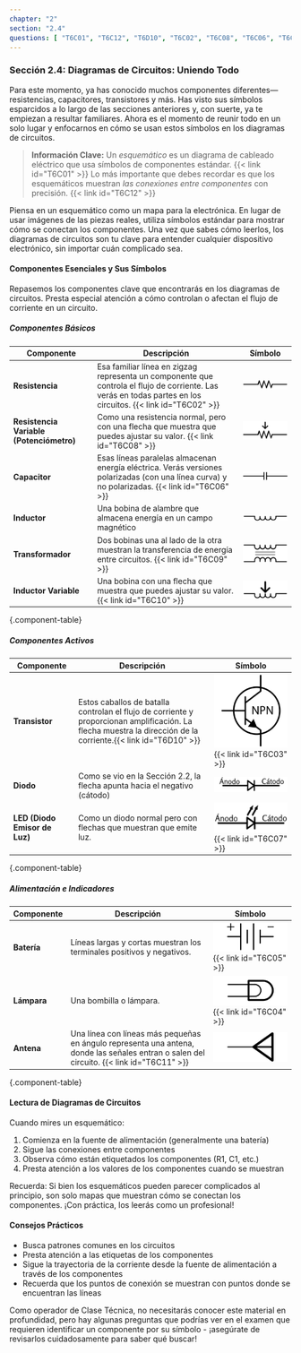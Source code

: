 ```yaml
---
chapter: "2"
section: "2.4"
questions: [ "T6C01", "T6C12", "T6D10", "T6C02", "T6C08", "T6C06", "T6C09", "T6C10", "T6C03", "T6C07", "T6C05", "T6C04", "T6C11" ]
---
```


### Sección 2.4: Diagramas de Circuitos: Uniendo Todo

Para este momento, ya has conocido muchos componentes diferentes—resistencias, capacitores, transistores y más. Has visto sus símbolos esparcidos a lo largo de las secciones anteriores y, con suerte, ya te empiezan a resultar familiares. Ahora es el momento de reunir todo en un solo lugar y enfocarnos en cómo se usan estos símbolos en los diagramas de circuitos.

> **Información Clave:** Un *esquemático* es un diagrama de cableado eléctrico que usa símbolos de componentes estándar. {{< link id="T6C01" >}} Lo más importante que debes recordar es que los esquemáticos muestran *las conexiones entre componentes* con precisión. {{< link id="T6C12" >}}

Piensa en un esquemático como un mapa para la electrónica. En lugar de usar imágenes de las piezas reales, utiliza símbolos estándar para mostrar cómo se conectan los componentes. Una vez que sabes cómo leerlos, los diagramas de circuitos son tu clave para entender cualquier dispositivo electrónico, sin importar cuán complicado sea.

#### Componentes Esenciales y Sus Símbolos

Repasemos los componentes clave que encontrarás en los diagramas de circuitos. Presta especial atención a cómo controlan o afectan el flujo de corriente en un circuito.

##### Componentes Básicos

| **Componente** | **Descripción** | **Símbolo**  |
|---------------|------------------|---|
| **Resistencia** | Esa familiar línea en zigzag representa un componente que controla el flujo de corriente. Las verás en todas partes en los circuitos. {{< link id="T6C02" >}} | ![Diagrama esquemático de resistencia](../../../images/s2-1-resistor.svg) |
| **Resistencia Variable (Potenciómetro)** | Como una resistencia normal, pero con una flecha que muestra que puedes ajustar su valor. {{< link id="T6C08" >}} | ![Símbolo esquemático de potenciómetro](../../../images/schem-potentiometer.svg) |
| **Capacitor** | Esas líneas paralelas almacenan energía eléctrica. Verás versiones polarizadas (con una línea curva) y no polarizadas. {{< link id="T6C06" >}} | ![Diagrama esquemático de capacitor](../../../images/s2-1-capacitor.svg) |
| **Inductor** | Una bobina de alambre que almacena energía en un campo magnético | ![Símbolo esquemático de inductor](../../../images/s2-1-inductor.svg) |
| **Transformador** | Dos bobinas una al lado de la otra muestran la transferencia de energía entre circuitos. {{< link id="T6C09" >}} | ![Símbolo esquemático de transformador](../../../images/schem-transformer.svg) |
| **Inductor Variable** | Una bobina con una flecha que muestra que puedes ajustar su valor. {{< link id="T6C10" >}} | ![Símbolo esquemático de inductor variable](../../../images/schem-varinductor.svg) |
{.component-table}

##### Componentes Activos

| **Componente** | **Descripción** | **Símbolo** |
|---------------|-----------------|------------|
| **Transistor** | Estos caballos de batalla controlan el flujo de corriente y proporcionan amplificación. La flecha muestra la dirección de la corriente.{{< link id="T6D10" >}} | ![Símbolo esquemático de transistor NPN](../../../images/schem-npn.svg) {{< link id="T6C03" >}} |
| **Diodo** | Como se vio en la Sección 2.2, la flecha apunta hacia el negativo (cátodo) | ![Diagrama de diodo con ánodo / cátodo etiquetados](../../../images/s2-2-diode-es.svg) |
| **LED (Diodo Emisor de Luz)** | Como un diodo normal pero con flechas que muestran que emite luz. | ![Diagrama esquemático de LED con ánodo / cátodo etiquetados](../../../images/s2-2-led-es.svg) {{< link id="T6C07" >}} |
{.component-table}

##### Alimentación e Indicadores

| **Componente** | **Descripción** | **Símbolo** |
|---------------|-----------------|------------|
| **Batería** | Líneas largas y cortas muestran los terminales positivos y negativos. | ![Símbolo esquemático de fuente de alimentación](../../../images/schem-battery.svg) {{< link id="T6C05" >}} |
| **Lámpara** | Una bombilla o lámpara. | ![Símbolo esquemático de lámpara](../../../images/schem-lamp.svg) {{< link id="T6C04" >}} |
| **Antena** | Una línea con líneas más pequeñas en ángulo representa una antena, donde las señales entran o salen del circuito. {{< link id="T6C11" >}} | ![Símbolo esquemático de antena](../../../images/schem-antenna.svg) |
{.component-table}

#### Lectura de Diagramas de Circuitos

Cuando mires un esquemático:
1. Comienza en la fuente de alimentación (generalmente una batería)
2. Sigue las conexiones entre componentes
3. Observa cómo están etiquetados los componentes (R1, C1, etc.)
4. Presta atención a los valores de los componentes cuando se muestran

Recuerda: Si bien los esquemáticos pueden parecer complicados al principio, son solo mapas que muestran cómo se conectan los componentes. ¡Con práctica, los leerás como un profesional!

#### Consejos Prácticos

- Busca patrones comunes en los circuitos
- Presta atención a las etiquetas de los componentes
- Sigue la trayectoria de la corriente desde la fuente de alimentación a través de los componentes
- Recuerda que los puntos de conexión se muestran con puntos donde se encuentran las líneas

Como operador de Clase Técnica, no necesitarás conocer este material en profundidad, pero hay algunas preguntas que podrías ver en el examen que requieren identificar un componente por su símbolo - ¡asegúrate de revisarlos cuidadosamente para saber qué buscar!
